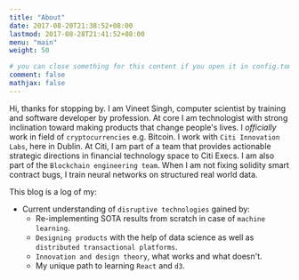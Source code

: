 ```yaml
---
title: "About"
date: 2017-08-20T21:38:52+08:00
lastmod: 2017-08-28T21:41:52+08:00
menu: "main"
weight: 50

# you can close something for this content if you open it in config.toml.
comment: false
mathjax: false
---
```


Hi, thanks for stopping by. I am Vineet Singh, computer scientist by training and software developer by profession. At core I am technologist with strong inclination toward making products that change people's lives. I *officially* work in field of ```cryptocurrencies``` e.g. Bitcoin. I work with ```Citi Innovation Labs```, here in Dublin. At Citi, I am part of a team that provides actionable strategic directions in financial technology space to Citi Execs. I am also part of the ```Blockchain engineering team```. When I am not fixing solidity smart contract bugs, I train neural networks on structured real world data.

This blog is a log of my:

* Current understanding of ```disruptive technologies``` gained by:
    * Re-implementing SOTA results from scratch in case of ```machine learning```. 
    * ```Designing products``` with the help of data science as well as ```distributed transactional platforms```. 
    * ```Innovation and design theory```, what works and what doesn't. 
    * My unique path to learning ```React``` and ```d3```.
